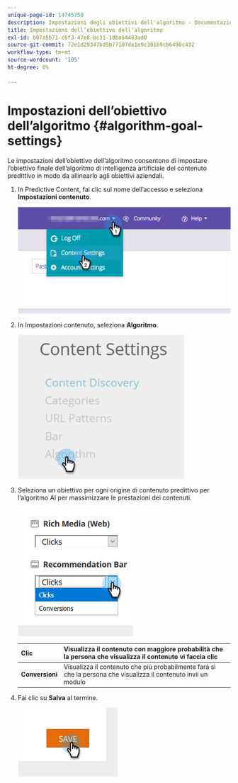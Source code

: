 ```yaml
---
unique-page-id: 14745750
description: Impostazioni degli obiettivi dell'algoritmo - Documentazione Marketo - Documentazione del prodotto
title: Impostazioni dell’obiettivo dell’algoritmo
exl-id: b07a5b71-c6f3-47e8-bc31-10ba64483ad0
source-git-commit: 72e1d29347bd5b77107da1e9c30169cb6490c432
workflow-type: tm+mt
source-wordcount: '105'
ht-degree: 0%

---
```


# Impostazioni dell’obiettivo dell’algoritmo {#algorithm-goal-settings}

Le impostazioni dell’obiettivo dell’algoritmo consentono di impostare l’obiettivo finale dell’algoritmo di intelligenza artificiale del contenuto predittivo in modo da allinearlo agli obiettivi aziendali.

1. In Predictive Content, fai clic sul nome dell’accesso e seleziona **Impostazioni contenuto**.

   ![](assets/1.png)

1. In Impostazioni contenuto, seleziona **Algoritmo**.

   ![](assets/two-1.png)

1. Seleziona un obiettivo per ogni origine di contenuto predittivo per l’algoritmo AI per massimizzare le prestazioni dei contenuti.

   ![](assets/three-new.png)

   | **Clic** | Visualizza il contenuto con maggiore probabilità che la persona che visualizza il contenuto vi faccia clic |
   |---|---|
   | **Conversioni** | Visualizza il contenuto che più probabilmente farà sì che la persona che visualizza il contenuto invii un modulo |

1. Fai clic su **Salva** al termine.

   ![](assets/four.png)
